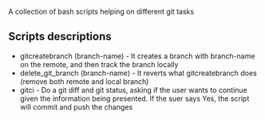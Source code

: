 A collection of bash scripts helping on different git tasks

## Scripts descriptions
* gitcreatebranch (branch-name) - It creates a branch with branch-name on the remote, and then track the branch locally
* delete_git_branch (branch-name) - It reverts what gitcreatebranch does (remove both remote and local branch)
* gitci - Do a git diff and git status, asking if the user wants to continue given the information being presented. If the suer says Yes, the script will commit and push the changes
